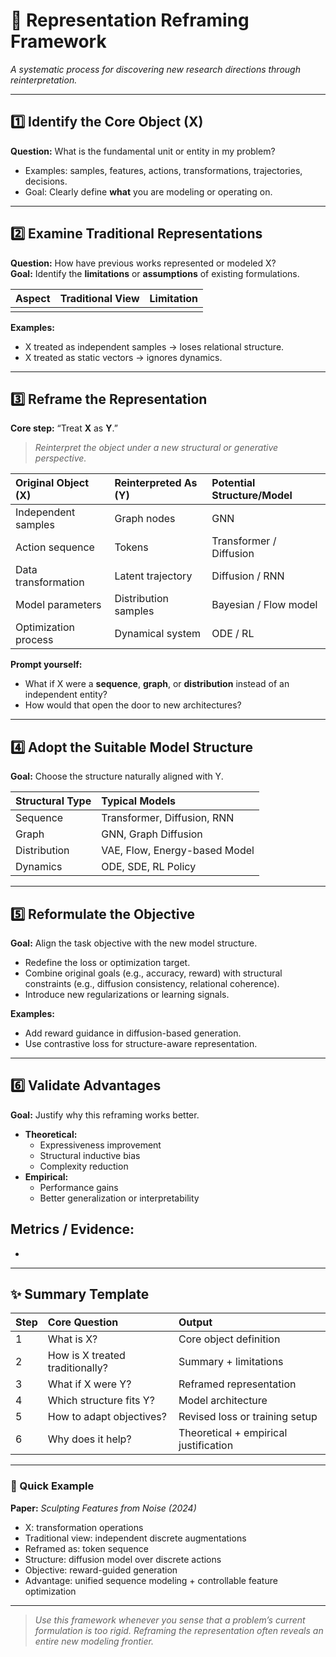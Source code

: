 # 🧭 Representation Reframing Framework
_A systematic process for discovering new research directions through reinterpretation._

---

## 1️⃣ Identify the Core Object (X)
**Question:** What is the fundamental unit or entity in my problem?

- Examples: samples, features, actions, transformations, trajectories, decisions.  
- Goal: Clearly define **what** you are modeling or operating on.
 

---

## 2️⃣ Examine Traditional Representations
**Question:** How have previous works represented or modeled X?  
**Goal:** Identify the **limitations** or **assumptions** of existing formulations.

| Aspect | Traditional View | Limitation |
|:--|:--|:--|
|  |  |  |

**Examples:**
- X treated as independent samples → loses relational structure.
- X treated as static vectors → ignores dynamics.

---

## 3️⃣ Reframe the Representation
**Core step:** “Treat **X** as **Y**.”

> _Reinterpret the object under a new structural or generative perspective._

| Original Object (X) | Reinterpreted As (Y) | Potential Structure/Model |
|:--|:--|:--|
| Independent samples | Graph nodes | GNN |
| Action sequence | Tokens | Transformer / Diffusion |
| Data transformation | Latent trajectory | Diffusion / RNN |
| Model parameters | Distribution samples | Bayesian / Flow model |
| Optimization process | Dynamical system | ODE / RL |

**Prompt yourself:**
- What if X were a **sequence**, **graph**, or **distribution** instead of an independent entity?
- How would that open the door to new architectures?

---

## 4️⃣ Adopt the Suitable Model Structure
**Goal:** Choose the structure naturally aligned with Y.

| Structural Type | Typical Models |
|:--|:--|
| Sequence | Transformer, Diffusion, RNN |
| Graph | GNN, Graph Diffusion |
| Distribution | VAE, Flow, Energy-based Model |
| Dynamics | ODE, SDE, RL Policy |
 

---

## 5️⃣ Reformulate the Objective
**Goal:** Align the task objective with the new model structure.

- Redefine the loss or optimization target.  
- Combine original goals (e.g., accuracy, reward) with structural constraints (e.g., diffusion consistency, relational coherence).  
- Introduce new regularizations or learning signals.

**Examples:**
- Add reward guidance in diffusion-based generation.  
- Use contrastive loss for structure-aware representation.  

---

## 6️⃣ Validate Advantages
**Goal:** Justify why this reframing works better.

- **Theoretical:**  
  - Expressiveness improvement  
  - Structural inductive bias  
  - Complexity reduction  
- **Empirical:**  
  - Performance gains  
  - Better generalization or interpretability  

**Metrics / Evidence:**
-  
-  

---

## ✨ Summary Template

| Step | Core Question | Output |
|:--|:--|:--|
| 1 | What is X? | Core object definition |
| 2 | How is X treated traditionally? | Summary + limitations |
| 3 | What if X were Y? | Reframed representation |
| 4 | Which structure fits Y? | Model architecture |
| 5 | How to adapt objectives? | Revised loss or training setup |
| 6 | Why does it help? | Theoretical + empirical justification |

---

### 🧩 Quick Example
**Paper:** *Sculpting Features from Noise (2024)*  
- X: transformation operations  
- Traditional view: independent discrete augmentations  
- Reframed as: token sequence  
- Structure: diffusion model over discrete actions  
- Objective: reward-guided generation  
- Advantage: unified sequence modeling + controllable feature optimization  

---

> _Use this framework whenever you sense that a problem’s current formulation is too rigid. Reframing the representation often reveals an entire new modeling frontier._
